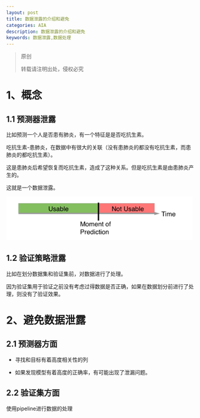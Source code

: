 ```yaml
---
layout: post
title: 数据泄露的介绍和避免
categories: AIA
description: 数据泄露的介绍和避免
keywords: 数据泄露,数据处理
---
```


> 原创
>
> 转载请注明出处，侵权必究

# 1、概念

## 1.1 预测器泄露

比如预测一个人是否患有肺炎，有一个特征是是否吃抗生素。

吃抗生素\-患肺炎，在数据中有很大的关联（没有患肺炎的都没有吃抗生素，而患肺炎的都吃抗生素）。

这是患肺炎后希望恢复而吃抗生素，造成了这种关系。但是吃抗生素是由患肺炎产生的。

这就是一个数据泄露。

<img src="/images/posts/2018-9-16-Data-Leakage/UsableNotUsable.png" width="500" alt="哪些特征可用那些不可用" />

## 1.2 验证策略泄露

比如在划分数据集和验证集前，对数据进行了处理。

因为验证集用于验证之前没有考虑过得数据是否正确，如果在数据划分前进行了处理，则没有了验证效果。

# 2、避免数据泄露
## 2.1 预测器方面
* 寻找和目标有着高度相关性的列

* 如果发现模型有着高度的正确率，有可能出现了泄漏问题。

## 2.2 验证集方面
使用pipeline进行数据的处理
